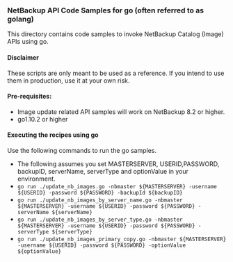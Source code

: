 ### NetBackup API Code Samples for go (often referred to as golang)

This directory contains code samples to invoke NetBackup Catalog (Image) APIs using go.

#### Disclaimer

These scripts are only meant to be used as a reference. If you intend to use them in production, use it at your own risk.

#### Pre-requisites:

- Image update related API samples will work on NetBackup 8.2 or higher.
- go1.10.2 or higher

#### Executing the recipes using go

Use the following commands to run the go samples.
- The following assumes you set MASTERSERVER, USERID,PASSWORD, backupID, serverName, serverType and optionValue in your environment.
- `go run ./update_nb_images.go -nbmaster ${MASTERSERVER} -username ${USERID} -password ${PASSWORD} -backupId ${backupID}`
- `go run ./update_nb_images_by_server_name.go -nbmaster ${MASTERSERVER} -username ${USERID} -password ${PASSWORD} -serverName ${serverName}`
- `go run ./update_nb_images_by_server_type.go -nbmaster ${MASTERSERVER} -username ${USERID} -password ${PASSWORD} -serverType ${serverType}`
- `go run ./update_nb_images_primary_copy.go -nbmaster ${MASTERSERVER} -username ${USERID} -password ${PASSWORD} -optionValue ${optionValue}`
